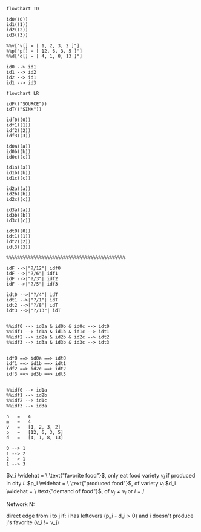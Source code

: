 

```mermaid
flowchart TD

id0((0))
id1((1))
id2((2))
id3((3))

%%v["v[] = [ 1, 2, 3, 2 ]"]
%%p["p[] = [ 12, 6, 3, 5 ]"]
%%d["d[] = [ 4, 1, 8, 13 ]"]

id0 --> id1
id1 --> id2
id2 --> id1
id1 --> id3

```

```mermaid
flowchart LR

idF(("SOURCE"))
idT(("SINK"))

idf0((0))
idf1((1))
idf2((2))
idf3((3))

id0a((a))
id0b((b))
id0c((c))

id1a((a))
id1b((b))
id1c((c))

id2a((a))
id2b((b))
id2c((c))

id3a((a))
id3b((b))
id3c((c))

idt0((0))
idt1((1))
idt2((2))
idt3((3))

%%%%%%%%%%%%%%%%%%%%%%%%%%%%%%%%%%%%%%%%%%%%

idF -->|"?/12"| idf0 
idF -->|"?/6"| idf1
idF -->|"?/3"| idf2
idF -->|"?/5"| idf3

idt0 -->|"?/4"| idT 
idt1 -->|"?/1"| idT
idt2 -->|"?/8"| idT
idt3 -->|"?/13"| idT


%%idf0 --> id0a & id0b & id0c --> idt0
%%idf1 --> id1a & id1b & id1c --> idt1
%%idf2 --> id2a & id2b & id2c --> idt2
%%idf3 --> id3a & id3b & id3c --> idt3


idf0 ==> id0a ==> idt0
idf1 ==> id1b ==> idt1
idf2 ==> id2c ==> idt2
idf3 ==> id3b ==> idt3


%%idf0 --> id1a
%%idf1 --> id2b
%%idf2 --> id1c
%%idf3 --> id3a
```



```
n	=	4
m	=	4
v	= 	[1, 2, 3, 2]	
p	=	[12, 6, 3, 5]
d	=	[4, 1, 8, 13]

0 --> 1
1 --> 2
2 --> 1
1 --> 3
```


$v_i \widehat = \ \text{"favorite food"}$, only eat food variety $v_i$ if produced in city $i$.
$p_i \widehat = \ \text{"produced food"}$, of variety $v_i$
$d_i \widehat = \ \text{"demand of food"}$, of $v_j\ne v_i$ or $i=j$



Network N:

direct edge from i to j if:
	i has leftovers (p_i - d_i > 0) and
	i doesn't produce j's favorite (v_i != v_j)